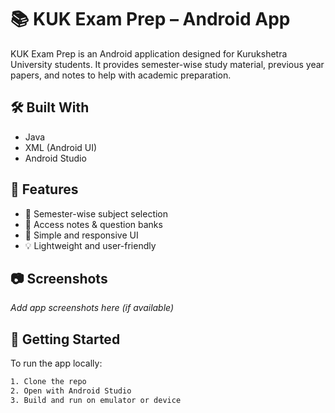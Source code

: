 # 📚 KUK Exam Prep – Android App

KUK Exam Prep is an Android application designed for Kurukshetra University students. It provides semester-wise study material, previous year papers, and notes to help with academic preparation.

## 🛠️ Built With
- Java
- XML (Android UI)
- Android Studio

## 📲 Features
- 📘 Semester-wise subject selection
- 📄 Access notes & question banks
- 🎯 Simple and responsive UI
- 💡 Lightweight and user-friendly

## 📷 Screenshots
_Add app screenshots here (if available)_

## 🚀 Getting Started

To run the app locally:

```bash
1. Clone the repo
2. Open with Android Studio
3. Build and run on emulator or device
